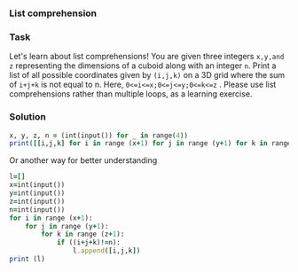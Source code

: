 ### List comprehension 
### Task
Let's learn about list comprehensions! You are given three integers `x,y,and z` representing the dimensions of a cuboid along with an integer `n`. Print a list of all possible coordinates given by `(i,j,k)` on a 3D grid where the sum of `i+j+k` is not equal to n. Here, `0<=i<=x;0<=j<=y;0<=k<=z` . Please use list comprehensions rather than multiple loops, as a learning exercise.
### Solution 
```ruby
x, y, z, n = (int(input()) for _ in range(4))
print([[i,j,k] for i in range (x+1) for j in range (y+1) for k in range (z+1) if i+j+k!=n])
```
Or another way for better understanding
```ruby 
l=[]
x=int(input())
y=int(input())
z=int(input())
n=int(input())
for i in range (x+1):
    for j in range (y+1):
        for k in range (z+1):
            if ((i+j+k)!=n):
                l.append([i,j,k])
print (l)
```
